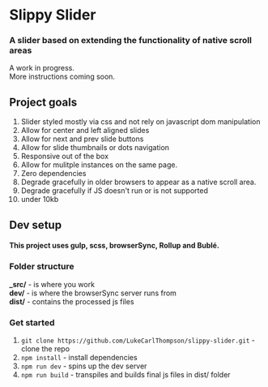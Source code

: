 # Slippy Slider
### A slider based on extending the functionality of native scroll areas

A work in progress.  
More instructions coming soon. 

## Project goals
  1. Slider styled mostly via css and not rely on javascript dom manipulation
  2. Allow for center and left aligned slides
  3. Allow for next and prev slide buttons
  4. Allow for slide thumbnails or dots navigation
  5. Responsive out of the box
  6. Allow for mulitple instances on the same page.
  7. Zero dependencies
  8. Degrade gracefully in older browsers to appear as a native scroll area.
  9. Degrade gracefully if JS doesn't run or is not supported
  10. under 10kb



## Dev setup  
#### This project uses gulp, scss, browserSync, Rollup and Bublé.

### Folder structure
**_src/** - is where you work  
**dev/** - is where the browserSync server runs from  
**dist/** - contains the processed js files 

### Get started
1. `git clone https://github.com/LukeCarlThompson/slippy-slider.git` - clone the repo
2. `npm install` - install dependencies
3. `npm run dev` - spins up the dev server
4. `npm run build` - transpiles and builds final js files in dist/ folder
